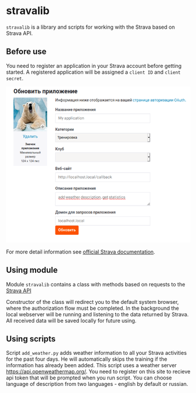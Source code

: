 # stravalib 

`stravalib` is a library and scripts for working with the Strava based on Strava API.

## Before use

You need to register an application in your Strava account before getting started. 
A registered application will be assigned a `client ID` and `client secret`. 

![Strava application](pics/pic1.png)


For more detail information see [official Strava documentation](https://developers.strava.com/docs/getting-started/).

## Using module

Module `stravalib` contains a class with methods based on requests to the [Strava API](https://developers.strava.com/docs/reference/)

Constructor of the class will redirect you to the default system browser, where the authorization flow must be completed. 
In the background the local webserver will be running and listening to the data returned by Strava. All received data will be saved locally for future using.

## Using scripts

Script `add_weather.py` adds weather information to all your Strava activities for the past four days. 
He will automatically skips the training if the information has already been added. 
This script uses a weather server https://api.openweathermap.org/. You need to register on this site to recieve api token that will be prompted when you run script.
You can choose language of description from two languages - english by default or russian.
